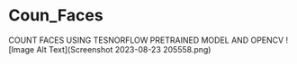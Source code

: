 # Coun_Faces
COUNT FACES USING TESNORFLOW PRETRAINED MODEL AND OPENCV
![Image Alt Text](Screenshot 2023-08-23 205558.png)
